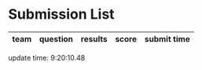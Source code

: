 # Submission List
team    | question  | results  | score | submit time
------|-----:|-----:| ----:|-----


update time:  9:20:10.48 
